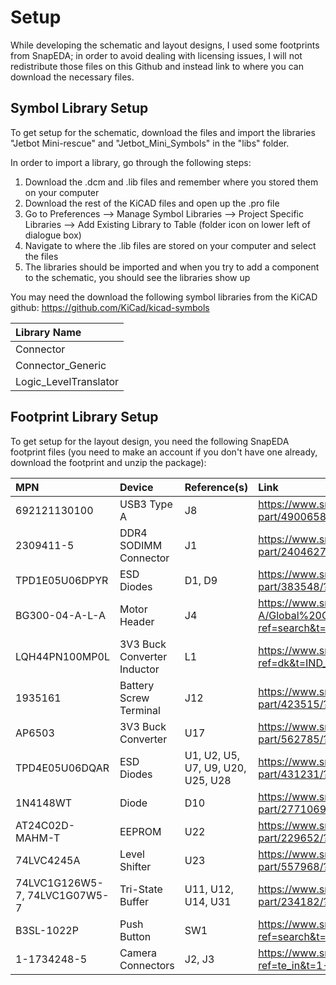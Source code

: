 # Setup

While developing the schematic and layout designs, I used some footprints from SnapEDA; in order to avoid dealing with licensing issues, I will not redistribute those files on this Github and instead link to where you can download the necessary files. 

## Symbol Library Setup

To get setup for the schematic, download the files and import the libraries "Jetbot Mini-rescue" and "Jetbot_Mini_Symbols" in the "libs" folder. 

In order to import a library, go through the following steps:
1. Download the .dcm and .lib files and remember where you stored them on your computer
2. Download the rest of the KiCAD files and open up the .pro file
3. Go to Preferences --> Manage Symbol Libraries --> Project Specific Libraries --> Add Existing Library to Table (folder icon on lower left of dialogue box)
4. Navigate to where the .lib files are stored on your computer and select the files
5. The libraries should be imported and when you try to add a component to the schematic, you should see the libraries show up

You may need the download the following symbol libraries from the KiCAD github: https://github.com/KiCad/kicad-symbols

| Library Name |
| :--- |
| Connector |
| Connector_Generic |
| Logic_LevelTranslator |


## Footprint Library Setup

To get setup for the layout design, you need the following SnapEDA footprint files (you need to make an account if you don't have one already, download the footprint and unzip the package):

| MPN | Device | Reference(s) | Link |
| :--- | :--- | :--- | :--- |
| 692121130100 | USB3 Type A | J8 | https://www.snapeda.com/parts/692121130100/Wurth%20Elektronik/view-part/4900658/?ref=search&t=692121130100 |
| 2309411-5 | DDR4 SODIMM Connector | J1 | https://www.snapeda.com/parts/2309411-5/TE%20Connectivity/view-part/2404627/?ref=search&t=2309411-5 |
| TPD1E05U06DPYR | ESD Diodes | D1, D9 | https://www.snapeda.com/parts/TPD1E05U06DPYR/Texas%20Instruments/view-part/383548/?ref=search&t=DIO_TPD1E05U06DPYR |
| BG300-04-A-L-A | Motor Header | J4 | https://www.snapeda.com/parts/BG300-04-A-L-A/Global%20Connector%20Technology/view-part/696206/?ref=search&t=BG300-04-A-L-A |
| LQH44PN100MP0L | 3V3 Buck Converter Inductor | L1 | https://www.snapeda.com/parts/LQH44PN100MP0L/Murata/view-part/?ref=dk&t=IND_LQH44PN100MP0L&con_ref=None |
| 1935161 | Battery Screw Terminal | J12 | https://www.snapeda.com/parts/1935161/Phoenix%20Contact/view-part/423515/?ref=search&t=1935161 |
| AP6503 | 3V3 Buck Converter | U17 | https://www.snapeda.com/parts/AP6503SP-13/Diodes%20Inc./view-part/562785/?ref=search&t=AP6503 |
| TPD4E05U06DQAR | ESD Diodes | U1, U2, U5, U7, U9, U20, U25, U28 | https://www.snapeda.com/parts/TPD4E05U06DQAR/Texas%20Instruments/view-part/431231/?ref=search&t=TPD4E05U06DQAR |
| 1N4148WT | Diode | D10 | https://www.snapeda.com/parts/1N4148WT/ON%20Semiconductor/view-part/2771069/?ref=search&t=1N4148WT |
| AT24C02D-MAHM-T | EEPROM | U22 | https://www.snapeda.com/parts/AT24C02D-MAHM-T/Microchip/view-part/229652/?ref=search&t=AT24C02D-MAHM-T |
| 74LVC4245A | Level Shifter | U23 | https://www.snapeda.com/parts/74LVC4245APW/Nexperia%20USA/view-part/557968/?ref=search&t=74LVC4245A%20 |
| 74LVC1G126W5-7, 74LVC1G07W5-7 | Tri-State Buffer | U11, U12, U14, U31 | https://www.snapeda.com/parts/74LVC1G126W5-7/Diodes%20Inc./view-part/234182/?ref=search&t=74LVC1G126W5-7 |
| B3SL-1022P | Push Button | SW1 | https://www.snapeda.com/parts/B3SL-1022P/Omron/view-part/215208/?ref=search&t=B3SL-1022P |
| 1-1734248-5 | Camera Connectors | J2, J3 | https://www.snapeda.com/parts/1-1734248-5/TE%20Connectivity/view-part/?ref=te_in&t=1-1734248-5&con_ref=None |

